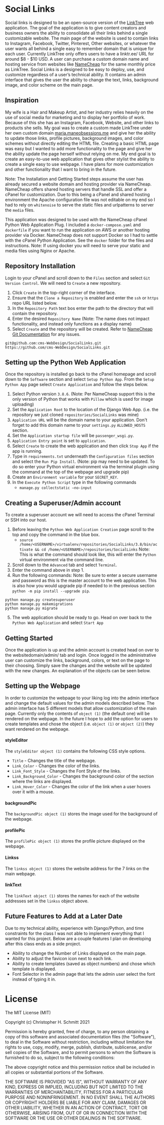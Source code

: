 # Social Links

Social links is designed to be an open-source version of the [LinkTree](https://linktr.ee/) web application. The goal of the application is to give content creators and business owners the ability to consolidate all their links behind a single customizable website. The main page of the website is used to contain links to Instagram, Facebook, Twitter, Pinterest, Other websites, or whatever the user wants all behind a single easy to remember domain that is unique for each user. Currently LinkTree only offers users to have a linktr.ee/<username> URL for around $8 - $10 USD. A user can purchase a custom domain name and hosting service from websites like [NameCheap](https://www.namecheap.com/) for the same monthly price as LinkTree. Social Links is a designed to be easy to deploy, use, and customize regardless of a user’s technical ability. It contains an admin interface that gives the user the ability to change the text, links, background image, and color scheme on the main page.

## Inspiration
My wife is a Hair and Makeup Artist, and her industry relies heavily on the use of social media for marketing and to display her portfolio of work. Because of this she has an Instagram, Facebook, Website, and other links to products she sells. My goal was to create a custom made LinkTree under her own custom domain [maria.maneobsessions.me](https://maria.maneobsessions.me/) and give her the ability to update those links, profile pictures, background images, and color schemes without directly editing the HTML file. Creating a basic HTML page was easy but I wanted to add more functionality to the page and give her the ability update the page herself without relying on me. My end goal is to create an easy-to-use web application that gives other stylist the ability to create a single easy to use webpage. I have plans for more customization and other functionality that I want to bring in the future.

Note: The Installation and Getting Started steps assume the user has already secured a website domain and hosting provider via NameCheap. NameCheap offers shared hosting servers that handle SSL and offer a cPanel for customization. Due to this being a cPanel and shared hosting environment the Apache configuration file was not editable on my end so I had to rely on `whitenoise` to serve the static files and urlpatterns to server the `media` files.

This application was designed to be used with the NameCheap cPanel Python Web Application Plug. I included a `docker-compose.yaml` and `dockerfile` if you want to run the application on AWS or another hosting provider via Docker. NameCheap does not support Docker so I had to settle with the cPanel Python Application. See the `docker` folder for the files and instructions. Note: If using docker you will need to serve your static and media files using Nginx or Apache.

## Repository Installation
Login to your cPanel and scroll down to the `Files` section and select `Git Version Control`. We will need to `Create` a new repository.
  1. Click `Create` in the top-right corner of the interface.
  2. Ensure that the `Clone a Repository` is enabled and enter the `ssh` or `https` repo URL listed below.
  3. In the `Repository Path` text bos enter the path to the directory that will contain the repository.
  4. Enter the desired `Repository Name` (Note: The name does not impact functionality, and instead only functions as a display name)
  5. Select `Create` and the repository will be created.
Refer to [NameCheap Git Documentation](https://docs.cpanel.net/cpanel/files/git-version-control/) for any issues.

```
git@github.com:cms-WebDesign/SocialLinks.git
https://github.com/cms-WebDesign/SocialLinks.git
```

## Setting up the Python Web Application
Once the repository is installed go back to the cPanel homepage and scroll down to the `Software` section and select `Setup Python App`. From the `Setup Python App` page select `Create Application` and follow the steps below.
  1. Select Python version `3.8.6`. (Note: Per NameCheap support this is the only version of Python that works with `Pillow` which is used for image uploading)
  2. Set the `Application Root` to the location of the Django Web App. (i.e. the repository we just cloned `repositories/SocialLinks` was mine)
  3. `Application URL` will be the domain name to your application. Don't forget to add this domain name to your `settings.py` `ALLOWED_HOSTS` section.
  4. Set the `Application startup file` will be `passenger_wsgi.py`.
  5. `Application Entry point` is set to `application`.
  6. Select `Create` to create the web application and then click `Stop App` if the app is running.
  6. Type in `requirements.txt` underneath the `Configuration files` section and select the `Run Pip Install`. (Note: pip may need to be updated. To do so enter your Python virtual environment via the terminal plugin using the command at the top of the webpage and upgrade pip)
  7. Create an `Environment variable` for your `SECRET_KEY`.
  8. In the `Execute Python Script` type in the following commands
      * `manage.py collectstatic —no-input`

## Creating a Superuser/Admin account
To create a superuser account we will need to access the cPanel Terminal or SSH into our host.
  1. Before leaving the `Python Web Application Creation` page scroll to the top and copy the command in the blue box.
      * `source /home/<USERNAME>/virtualenv/repositories/SocialLinks/3.8/bin/activate && cd /home/<USERNAME>/repositories/SocialLinks`
      Note: This is what the command should look like, this will enter the `Python` virtual environment via the command line.
  2. Scroll down to the `Advanced` tab and select `Terminal`.
  3. Enter the command above in step 1.
  4. Run the following commands:
    Note: Be sure to enter a secure username and password as this is the master account to the web application.
    This is also how you would upgrade pip if needed to in the previous section `python -m pip install --upgrade pip`.

```
python manage.py createsuperuser
python manage.py makemigrations
python manage.py migrate
```

  5. The web application should be ready to go. Head on over back to the `Python Web Application` and select `Start App`

## Getting Started
Once the application is up and the admin account is created head on over to the websitedomain/admin/ tab and login.
Once logged in the administrative user can customize the links, background, colors, or text on the page to their choosing. Simply save the changes and the website will be updated with the new changes. An explanation of the objects can be seen below.

## Setting up the Webpage

In order to customize the webpage to your liking log into the admin interface and change the default values for the admin models described below. The admin interface has 5 different models that allow customization of the main page. Currently only the contents of `object (1)` (the default one) will be rendered on the webpage. In the future I hope to add the option for users to create templates and chose the object (i.e. `object (1)` or `object (2)`) they want rendered on the webpage.   

#### styleEditor
The `styleEditor object (1)` contains the following CSS style options.
  * `Title` - Changes the title of the webpage.
  * `Link_Color` - Changes the color of the links.
  * `Link_Font_Style` - Changes the Font Style of the links.
  * `Link_Background_Color` - Changes the background color of the section where the links are displayed.
  * `Link_Hover_Color` - Changes the color of the link when a user hovers over it with a mouse.

#### backgroundPic
The `backgroundPic object (1)` stores the image used for the background of the webpage.

#### profilePic
The `profilePic object (1)` stores the profile picture displayed on the webpage.

#### Linkss
The `linkss object (1)` stores the website address for the 7 links on the main webpage.

#### linkText
The `linkText object (1)` stores the names for each of the website addresses set in the `linkss` object above.

## Future Features to Add at a Later Date
Due to my technical ability, experience with Django/Python, and time constraints for the class I was not able to implement everything that I wanted for this project. Below are a couple features I plan on developing after this class ends as a side project.
  * Ability to change the Number of Links displayed on the main page.
  * Ability to adjust the favicon icon next to each link.
  * Ability to create templates (saved as object numbers) and chose which template is displayed.
  * Font Selector in the admin page that lets the admin user select the font instead of typing it in.

# License
The MIT License (MIT)

Copyright (c) Christopher H. Schmitt 2021

Permission is hereby granted, free of charge, to any person obtaining a copy of this software and associated documentation files (the "Software"), to deal in the Software without restriction, including without limitation the rights to use, copy, modify, merge, publish, distribute, sublicense, and/or sell copies of the Software, and to permit persons to whom the Software is furnished to do so, subject to the following conditions:

The above copyright notice and this permission notice shall be included in all copies or substantial portions of the Software.

THE SOFTWARE IS PROVIDED "AS IS", WITHOUT WARRANTY OF ANY KIND, EXPRESS OR IMPLIED, INCLUDING BUT NOT LIMITED TO THE WARRANTIES OF MERCHANTABILITY, FITNESS FOR A PARTICULAR PURPOSE AND NONINFRINGEMENT. IN NO EVENT SHALL THE AUTHORS OR COPYRIGHT HOLDERS BE LIABLE FOR ANY CLAIM, DAMAGES OR OTHER LIABILITY, WHETHER IN AN ACTION OF CONTRACT, TORT OR OTHERWISE, ARISING FROM, OUT OF OR IN CONNECTION WITH THE SOFTWARE OR THE USE OR OTHER DEALINGS IN THE SOFTWARE.
